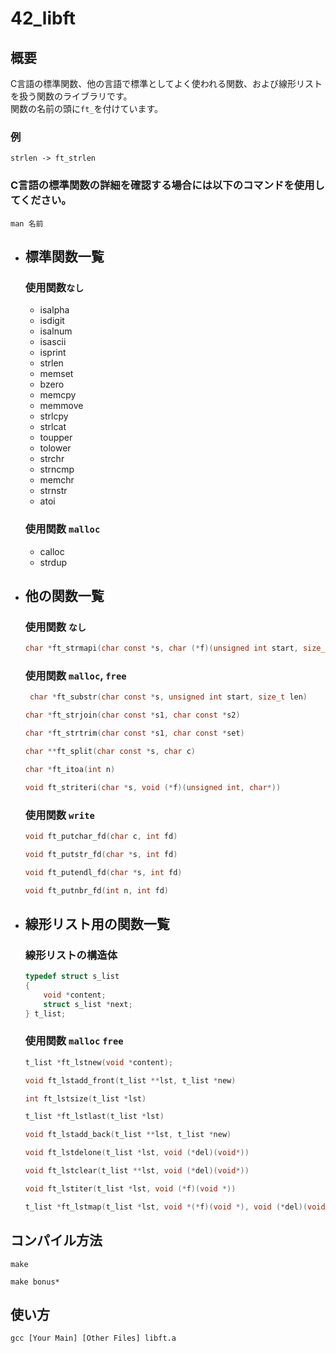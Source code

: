 # 42_libft

## **概要**  
C言語の標準関数、他の言語で標準としてよく使われる関数、および線形リストを扱う関数のライブラリです。  
関数の名前の頭に`ft_`を付けています。
### 例
```
strlen -> ft_strlen
```
### C言語の標準関数の詳細を確認する場合には以下のコマンドを使用してください。
```
man 名前
```
- ## 標準関数一覧
	### 使用関数`なし`
	- isalpha
	- isdigit
	- isalnum
	- isascii
	- isprint
	- strlen
	- memset
	- bzero
	- memcpy
	- memmove
	- strlcpy
	- strlcat
	- toupper
	- tolower
	- strchr
	- strncmp
	- memchr
	- strnstr
	- atoi
	### 使用関数 `malloc`
	- calloc
	- strdup
- ## 他の関数一覧
	### 使用関数 `なし`
	```c
	char *ft_strmapi(char const *s, char (*f)(unsigned int start, size_t len)
	```
	### 使用関数 `malloc`, `free`
	```c
	 char *ft_substr(char const *s, unsigned int start, size_t len)
	```
	```c
	char *ft_strjoin(char const *s1, char const *s2)
	```
	```c
	char *ft_strtrim(char const *s1, char const *set)
	```
	```c
	char **ft_split(char const *s, char c)
	```
	```c
	char *ft_itoa(int n)
	```
	```c
	void ft_striteri(char *s, void (*f)(unsigned int, char*))
	```
	### 使用関数 `write`
	```c
	void ft_putchar_fd(char c, int fd)
	```
	```c
	void ft_putstr_fd(char *s, int fd)
	```
	```c
	void ft_putendl_fd(char *s, int fd)
	```
	```c
	void ft_putnbr_fd(int n, int fd)
	```

- ## 線形リスト用の関数一覧
	### 線形リストの構造体
	```c
	typedef struct s_list
	{
		void *content;
		struct s_list *next;
	} t_list;
	```
	### 使用関数 `malloc` `free`
	```c
	t_list *ft_lstnew(void *content);
	```
	```c
	void ft_lstadd_front(t_list **lst, t_list *new)
	```
	```c
	int ft_lstsize(t_list *lst)
	```
	```c
	t_list *ft_lstlast(t_list *lst)
	```
	```c
	void ft_lstadd_back(t_list **lst, t_list *new)
	```
	```c
	void ft_lstdelone(t_list *lst, void (*del)(void*))
	```
	```c
	void ft_lstclear(t_list **lst, void (*del)(void*))
	```
	```c
	void ft_lstiter(t_list *lst, void (*f)(void *))
	```
	```c
	t_list *ft_lstmap(t_list *lst, void *(*f)(void *), void (*del)(void *))
	```
## **コンパイル方法**
```
make
```
```
make bonus*
```
## **使い方**
```
gcc [Your Main] [Other Files] libft.a
```
